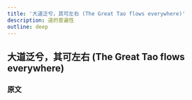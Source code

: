 ```yaml
---
title: '大道泛兮，其可左右 (The Great Tao flows everywhere)'
description: 道的普遍性
outline: deep
---
```


## 大道泛兮，其可左右 (The Great Tao flows everywhere)

### 原文

